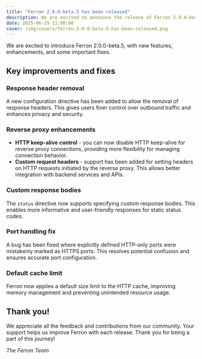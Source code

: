 ```yaml
---
title: "Ferron 2.0.0-beta.5 has been released"
description: We are excited to announce the release of Ferron 2.0.0-beta.5. This release brings several new features, improvements, and fixes.
date: 2025-06-29 11:00:00
cover: /img/covers/ferron-2-0-0-beta-5-has-been-released.png
---
```


We are excited to introduce Ferron 2.0.0-beta.5, with new features, enhancements, and some important fixes.

## Key improvements and fixes

### Response header removal

A new configuration directive has been added to allow the removal of response headers. This gives users finer control over outbound traffic and enhances privacy and security.

### Reverse proxy enhancements

- **HTTP keep-alive control** - you can now disable HTTP keep-alive for reverse proxy connections, providing more flexibility for managing connection behavior.
- **Custom request headers** - support has been added for setting headers on HTTP requests initiated by the reverse proxy. This allows better integration with backend services and APIs.

### Custom response bodies

The `status` directive now supports specifying custom response bodies. This enables more informative and user-friendly responses for static status codes.

### Port handling fix

A bug has been fixed where explicitly defined HTTP-only ports were mistakenly marked as HTTPS ports. This resolves potential confusion and ensures accurate port configuration.

### Default cache limit

Ferron now applies a default size limit to the HTTP cache, improving memory management and preventing unintended resource usage.

## Thank you!

We appreciate all the feedback and contributions from our community. Your support helps us improve Ferron with each release. Thank you for being a part of this journey!

_The Ferron Team_

